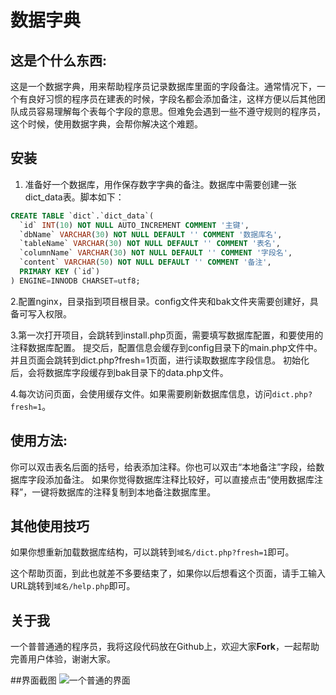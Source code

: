 # 数据字典

## 这是个什么东西:

这是一个数据字典，用来帮助程序员记录数据库里面的字段备注。通常情况下，一个有良好习惯的程序员在建表的时候，字段名都会添加备注，这样方便以后其他团队成员容易理解每个表每个字段的意思。但难免会遇到一些不遵守规则的程序员， 这个时候，使用数据字典，会帮你解决这个难题。


## 安装
1. 准备好一个数据库，用作保存数字字典的备注。数据库中需要创建一张dict_data表。脚本如下：
```sql
CREATE TABLE `dict`.`dict_data`(  
  `id` INT(10) NOT NULL AUTO_INCREMENT COMMENT '主键',
  `dbName` VARCHAR(30) NOT NULL DEFAULT '' COMMENT '数据库名',
  `tableName` VARCHAR(30) NOT NULL DEFAULT '' COMMENT '表名',
  `columnName` VARCHAR(30) NOT NULL DEFAULT '' COMMENT '字段名',
  `content` VARCHAR(50) NOT NULL DEFAULT '' COMMENT '备注',
  PRIMARY KEY (`id`)
) ENGINE=INNODB CHARSET=utf8;
```
2.配置nginx，目录指到项目根目录。config文件夹和bak文件夹需要创建好，具备可写入权限。

3.第一次打开项目，会跳转到install.php页面，需要填写数据库配置，和要使用的注释数据库配置。
提交后，配置信息会缓存到config目录下的main.php文件中。并且页面会跳转到dict.php?fresh=1页面，进行读取数据库字段信息。
初始化后，会将数据库字段缓存到bak目录下的data.php文件。

4.每次访问页面，会使用缓存文件。如果需要刷新数据库信息，访问`dict.php?fresh=1`。


## 使用方法:

你可以双击表名后面的括号，给表添加注释。你也可以双击“本地备注”字段，给数据库字段添加备注。 如果你觉得数据库注释比较好，可以直接点击“使用数据库注释”，一键将数据库的注释复制到本地备注数据库里。

## 其他使用技巧

如果你想重新加载数据库结构，可以跳转到`域名/dict.php?fresh=1`即可。

这个帮助页面，到此也就差不多要结束了，如果你以后想看这个页面，请手工输入URL跳转到`域名/help.php`即可。

## 关于我

一个普普通通的程序员，我将这段代码放在Github上，欢迎大家**Fork**，一起帮助完善用户体验，谢谢大家。

##界面截图
![一个普通的界面](https://ooo.0o0.ooo/2015/12/04/56613ab1d777a.png)

